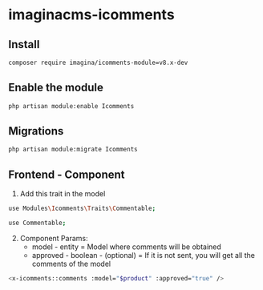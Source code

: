 # imaginacms-icomments

## Install
```bash
composer require imagina/icomments-module=v8.x-dev
```

## Enable the module
```bash
php artisan module:enable Icomments
```

## Migrations
```bash
php artisan module:migrate Icomments
```

## Frontend - Component

1. Add this trait in the model
```bash
use Modules\Icomments\Traits\Commentable;
```
```bash
use Commentable;
```

2. Component Params:
	- model - entity = Model where comments will be obtained
	- approved - boolean - (optional) = If it is not sent, you will get all the comments of the model
	
```bash
<x-icomments::comments :model="$product" :approved="true" />
```
